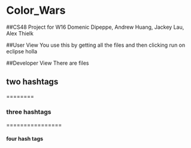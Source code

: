 # Color_Wars

##CS48 Project for W16
Domenic Dipeppe, Andrew Huang, Jackey Lau, Alex Thielk

##User View
You use this by getting all the files and then clicking run on eclipse holla

##Developer View
There are files

## two hashtags
========
### three hashtags
================
#### four hash tags
